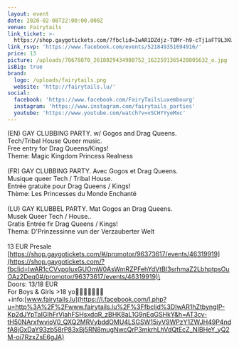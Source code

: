 ```yaml
---
layout: event
date: 2020-02-08T22:00:00.000Z
venue: Fairytails
link_ticket: >-
  https://shop.gaygotickets.com/?fbclid=IwAR1DZdjz-TOMr-h9-cTj1aFT9L3KUGLQLuwekBi4o_2XKWesQNwovqQ6Moc#/promotor/96373617/events/46319919
link_rsvp: 'https://www.facebook.com/events/521849351694916/'
price: 13
picture: /uploads/78678870_2618029434980752_1622591365428805632_o.jpg
isBig: true
brand:
  logo: /uploads/fairytails.png
  website: 'http://fairytails.lu/'
social:
  facebook: 'https://www.facebook.com/FairyTailsLuxembourg'
  instagram: 'https://www.instagram.com/fairytails_parties'
  youtube: 'https://www.youtube.com/watch?v=vSCHYYyeMxc'
---
```

(EN) GAY CLUBBING PARTY. w/ Gogos and Drag Queens.\
Tech/Tribal House Queer music.\
Free entry for Drag Queens/Kings!\
Theme: Magic Kingdom Princess Realness\
\
(FR) GAY CLUBBING PARTY. Avec Gogos et Drag Queens.\
Musique queer Tech / Tribal House.\
Entrée gratuite pour Drag Queens / Kings!\
Thème: Les Princesses du Monde Enchanté\
\
(LU) GAY KLUBBEL PARTY. Mat Gogos an Drag Queens.\
Musek Queer Tech / House..\
Gratis Entrée fir Drag Queens / Kings!\
Thema: D'Prinzessinne vun der Verzauberter Welt\
\
13 EUR Presale\
[https://shop.gaygotickets.com/#/promotor/96373617/events/46319919](https://shop.gaygotickets.com/?fbclid=IwAR1cCVvpqIuxGUOmW0AsWmRZPFehYdVtBl3srhmaZ2LbhptpsOuOAz2Deq0#/promotor/96373617/events/46319919)\
\
Doors: 13/18 EUR\
For Boys & Girls >18 yo👯‍♂️👯‍♀️👬👭👫\
+info:[www.fairytails.lu](https://l.facebook.com/l.php?u=http%3A%2F%2Fwww.fairytails.lu%2F%3Ffbclid%3DIwAR1hZtbyngIP-Kp2dJYpTaIGIhFrViahFSHsxdqR_zBHK8aL1G9nEqGSHkY&h=AT3cv-tH50NArxfwvioV0_QXQ2MRVybddOMU4LSGSW15iyV9WPzY1ZWJH49P4ndfA8jGxDaY93zb58rP83xBj5RN8mugNwcQrP3mkrhLhVdQtEcZ_NIBHeY_yQ2M-oi7RzxZsE6gJA)
